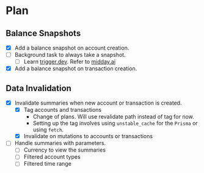 # Plan

## Balance Snapshots

- [x] Add a balance snapshot on account creation.
- [ ] Background task to always take a snapshot.
  - [ ] Learn [trigger.dev](https://trigger.dev). Refer to [midday.ai](https://github.com/midday-ai/midday)
- [x] Add a balance snapshot on transaction creation.

## Data Invalidation

- [x] Invalidate summaries when new account or transaction is created.
  - [x] Tag accounts and transactions
    - Change of plans. Will use revalidate path instead of tag for now.
    - Setting up the tag involves using `unstable_cache` for the `Prisma`
    or using `fetch`.
  - [x] Invalidate on mutations to accounts or transactions
- [ ] Handle summaries with parameters.
  - [ ] Currency to view the summaries
  - [ ] Filtered account types
  - [ ] Filtered time range
